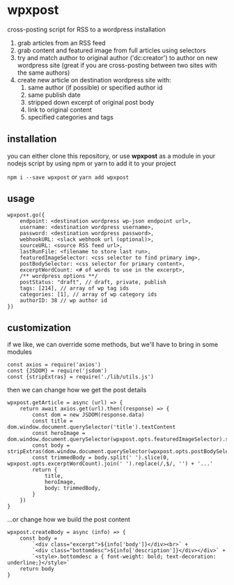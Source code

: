 # wpxpost

cross-posting script for RSS to a wordpress installation

1) grab articles from an RSS feed
2) grab content and featured image from full articles using selectors
3) try and match author to original author ('dc:creator') to author on new wordpress site (great if you are cross-posting between two sites with the same authors)
4) create new article on destination wordpress site with:
   1) same author (if possible) or specified author id
   2) same publish date
   3) stripped down excerpt of original post body
   4) link to original content
   5) specified categories and tags

## installation
you can either clone this repository, or use **wpxpost** as a module 
in your nodejs script by using npm or yarn to add it to your project

``
npm i --save wpxpost
``
or
`
yarn add wpxpost
`

## usage

```
wpxpost.go({
    endpoint: <destination wordpress wp-json endpoint url>,
    username: <destination wordpress username>,
    password: <destination wordpress password>,
    webhookURL: <slack webhook url (optional)>,
    sourceURL: <source RSS feed url>,
    lastRunFile: <filename to store last run>,
    featuredImageSelector: <css selector to find primary img>,
    postBodySelector: <css selector for primary content>,
    excerptWordCount: <# of words to use in the excerpt>,
    /** wordpress options **/
    postStatus: "draft", // draft, private, publish
    tags: [214], // array of wp tag ids
    categories: [1], // array of wp category ids
    authorID: 38 // wp author id
})
```

## customization
if we like, we can override some methods, but we'll have to bring in some modules
```
const axios = require('axios')
const {JSDOM} = require('jsdom')
const {stripExtras} = require('./lib/utils.js')
```


then we can change how we get the post details
```
wpxpost.getArticle = async (url) => {
    return await axios.get(url).then((response) => {
        const dom = new JSDOM(response.data)
        const title = dom.window.document.querySelector('title').textContent
        const heroImage = dom.window.document.querySelector(wpxpost.opts.featuredImageSelector).src
        const body = stripExtras(dom.window.document.querySelector(wpxpost.opts.postBodySelector).innerHTML)
        const trimmedBody = body.split(' ').slice(0, wpxpost.opts.excerptWordCount).join(' ').replace(/,$/, '') + '...'
        return {
            title,
            heroImage,
            body: trimmedBody,
        }
    })
}
```
...or change how we build the post content
```
wpxpost.createBody = async (info) => {
    const body =
        `<div class="excerpt">${info['body']}</div><br>` +
        `<div class="bottomdesc">${info['description']}</div></div>` +
        `<style>.bottomdesc a { font-weight: bold; text-decoration: underline;}</style>`
    return body
}
```
